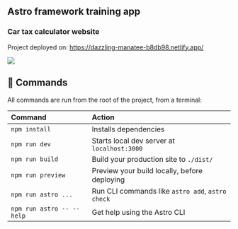 ## Astro framework training app
### Car tax calculator website

Project deployed on: https://dazzling-manatee-b8db98.netlify.app/ 

<img src="https://lh3.googleusercontent.com/pw/AIL4fc_S0jK2CpVYlI6J32saw719rB6AErxSXMNXycSdlUnRdiklPiRmSyAeUn2QVlDViuvRn7ob9Kp24j5ELOGIJcyvliSyuXaBZPoCnJuabpieP2fnVxZ1wCwTWi_K2D90cxwETDNZhPZWVWvtgXGJCCH0jm4HoPYeY8TJeoa7eB-SpjMnwX-HMab9KT42QDSbSCk21qfHY46Qi9Tn18PjSoPOIFjHTf9wG9A7t7FSci3UWF83GZOBrzr-YGOJAewwXQ_g9a4_l7TWupV4hDUgvFX9y7ENs-KAqqRvvMPM5filEIoeybbNOQrbzdcI5rQA3vejCwGyi-LbDO1AdTxct5pVqJDo5NjG89LlRd_wclZ4lQ3TWG0IzyV6fnpMsmU9xLn6XR5gr1MZ8JHPm9BfxC5tmfLSh98hnrvSxgKK5Zd__7o45iuwQGOuJtmrG_msJJsAniKWUbLOf8RfPQwcpMgEfg8IzXjeTX0QREJzvDNR5wHD2qkrlxtdd80xtUKDy_tx8vnG2lACZDwqVp-Rw6TVDJW1AJx23jrt7xQ5AmsjONUzfKMOUJkn_LCErMKzp4GNnrSLt8M1CxSyeCMr_QJs-rsSo-glxCFQ1VT6AKoqoJT-n-CVRXhLVHu0QvnZjFlyNh6dokg_dRKl93YD6wfhhjt7W9_lb4Vw0cPiH3wvzB38es8_qLJQZHRFH4M7Obe3celqxJ1zpjdwBI_75Eo84nBNh7CUz0A0WNmSrP98EBybrbN5jzOQ33sB3PKstOVaT5NsZm3a1JXPM82PWBrzp4pAlHzLTnUZhNPhrUu787V0LrLAZQOqckCqmF_t3m9SDFooxuE_pEeYiST1U_T6co64cKNKEiIZTIIJ_2yiI1oWO-NV1lYa-Jj0727XQ11my4v6OFMLa-jbaNFDnUpEhQ6ABk_MZssOuBqvdr-kVxw3xLADnwNPVfCn=w468-h640-s-no?authuser=1" />

## 🧞 Commands

All commands are run from the root of the project, from a terminal:

| Command                   | Action                                           |
| :------------------------ | :----------------------------------------------- |
| `npm install`             | Installs dependencies                            |
| `npm run dev`             | Starts local dev server at `localhost:3000`      |
| `npm run build`           | Build your production site to `./dist/`          |
| `npm run preview`         | Preview your build locally, before deploying     |
| `npm run astro ...`       | Run CLI commands like `astro add`, `astro check` |
| `npm run astro -- --help` | Get help using the Astro CLI                     |


